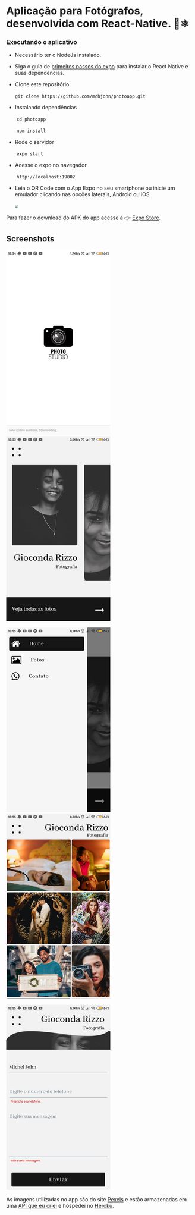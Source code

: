 # Aplicação para Fotógrafos, desenvolvida com React-Native. 📸⚛



### Executando o aplicativo

- Necessário ter o NodeJs instalado.

- Siga o guia de [primeiros passos do expo](https://docs.expo.io/) para instalar o React Native e suas dependências.

- Clone este repositório

  ​	`git clone https://github.com/mchjohn/photoapp.git`

- Instalando dependências

  ​	`cd photoapp`

  ​	`npm install`

- Rode o servidor

  ​	`expo start`

- Acesse o expo no navegador

  ​	`http://localhost:19002`

- Leia o QR Code com o App Expo no seu smartphone ou inicie um emulador clicando nas opções laterais, Android ou iOS.

  <img src="D:\programacao\projetos\photoapp\src\assets\images\run-emulator.png" style="zoom:50%;" />

Para fazer o download do APK do app acesse a 👉 [Expo Store](https://exp-shell-app-assets.s3.us-west-1.amazonaws.com/android/%40mchljohn/photoapp-0e555444c09e4683b8d33f91ced93fa3-signed.apk).



## Screenshots



<img src="https://raw.githubusercontent.com/mchjohn/photoapp/main/src/assets/images/thumbnail_Screenshot_2021-05-22-13-54-51-344_host.exp.exponent.jpg" style="zoom:70%;" /> <img src="https://raw.githubusercontent.com/mchjohn/photoapp/main/src/assets/images/thumbnail_Screenshot_2021-05-22-13-55-02-866_host.exp.exponent.jpg" style="zoom:70%;" />



<img src="https://raw.githubusercontent.com/mchjohn/photoapp/main/src/assets/images/thumbnail_Screenshot_2021-05-22-13-55-11-679_host.exp.exponent.jpg" style="zoom:70%;" /> <img src="https://raw.githubusercontent.com/mchjohn/photoapp/main/src/assets/images/thumbnail_Screenshot_2021-05-22-13-55-25-653_host.exp.exponent.jpg" style="zoom:70%;" />



<img src="https://raw.githubusercontent.com/mchjohn/photoapp/main/src/assets/images/thumbnail_Screenshot_2021-05-22-13-55-54-463_host.exp.exponent.jpg" style="zoom:70%;" />

As imagens utilizadas no app são do site [Pexels](https://www.pexels.com/pt-br/) e estão armazenadas em uma [API que eu criei](https://appphoto-api.herokuapp.com/photos) e hospedei no [Heroku](https://www.heroku.com/).

